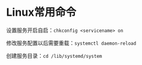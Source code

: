 # Linux常用命令

设置服务开启自启：`chkconfig <servicename> on `

修改服务配置以后需要重载：`systemctl daemon-reload`

创建服务目录：`cd /lib/systemd/system`